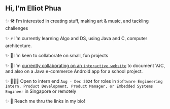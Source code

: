 
 ## Hi, I’m Elliot Phua  
 ✨  🛠️ I’m interested in creating stuff, making art & music, and tackling challenges  
   
 ✨  ⚡ I’m currently learning Algo and DS, using Java and C, computer architecture.
   
 ✨  🐾 I’m keen to collaborate on small, fun projects
    
 ✨  🎨 I’m [currently collaborating on an `interactive website`](https://www.linkedin.com/in/elliotphua/details/projects/) to document VJC, and also on a Java e-commerce Android app for a school project.  
   
 ✨ 👨🏻‍💻 Open to intern end `Aug - Dec 2024` for roles in `Software Engineering Intern, Product Development, Product Manager, or Embedded Systems Engineer` in Singapore or remotely  
   
 ✨ 📱 Reach me thru the links in my bio!  
<!---
ElliotMonde/ElliotMonde is a ✨ special ✨ repository because its `README.md` (this file) appears on your GitHub profile.
You can click the Preview link to take a look at your changes.
--->
